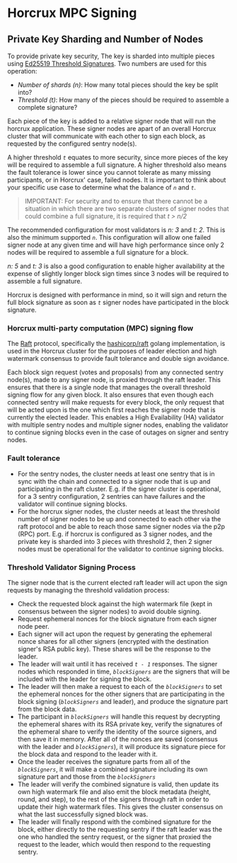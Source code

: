 
# Horcrux MPC Signing

## Private Key Sharding and Number of Nodes

To provide private key security, The key is sharded into multiple pieces using [Ed25519 Threshold Signatures](https://gitlab.com/unit410/threshold-ed25519). Two numbers are used for this operation:
- _Number of shards (n)_: How many total pieces should the key be split into?
- _Threshold (t)_: How many of the pieces should be required to assemble a complete signature?

Each piece of the key is added to a relative signer node that will run the horcrux application. These signer nodes are apart of an overall Horcrux cluster that will communicate with each other to sign each block, as requested by the configured sentry node(s).

A higher threshold _`t`_ equates to more security, since more pieces of the key will be required to assemble a full signature. A higher threshold also means the fault tolerance is lower since you cannot tolerate as many missing participants, or in Horcrux' case, failed nodes. It is important to think about your specific use case to determine what the balance of _`n`_ and _`t`_. 

> IMPORTANT: For security and to ensure that there cannot be a situation in which there are two separate clusters of signer nodes that could combine a full signature, it is required that _t > n/2_

The recommended configuration for most validators is _n: 3_ and _t: 2_. This is also the minimum supported _`n`_. This configuration will allow one failed signer node at any given time and will have high performance since only 2 nodes will be required to assemble a full signature for a block. 

_n: 5_ and _t: 3_ is also a good configuration to enable higher availability at the expense of slightly longer block sign times since 3 nodes will be required to assemble a full signature. 

Horcrux is designed with performance in mind, so it will sign and return the full block signature as soon as _`t`_ signer nodes have participated in the block signature.

### Horcrux multi-party computation (MPC) signing flow

The [Raft](https://raft.github.io/) protocol, specifically the [hashicorp/raft](https://github.com/hashicorp/raft) golang implementation, is used in the Horcrux cluster for the purposes of leader election and high watermark consensus to provide fault tolerance and double sign avoidance.

Each block sign request (votes and proposals) from any connected sentry node(s), made to any signer node, is proxied through the raft leader. This ensures that there is a single node that manages the overall threshold signing flow for any given block. It also ensures that even though each connected sentry will make requests for every block, the only request that will be acted upon is the one which first reaches the signer node that is currently the elected leader. This enables a High Evailability (HA) validator with multiple sentry nodes and multiple signer nodes, enabling the validator to continue signing blocks even in the case of outages on signer and sentry nodes.

### Fault tolerance
- For the sentry nodes, the cluster needs at least one sentry that is in sync with the chain and connected to a signer node that is up and participating in the raft cluster. E.g. if the signer cluster is operational, for a 3 sentry configuration, 2 sentries can have failures and the validator will continue signing blocks.
- For the horcrux signer nodes, the cluster needs at least the threshold number of signer nodes to be up and connected to each other via the raft protocol and be able to reach those same signer nodes via the p2p (RPC) port. E.g. if horcrux is configured as 3 signer nodes, and the private key is sharded into 3 pieces with threshold 2, then 2 signer nodes must be operational for the validator to continue signing blocks.

### Threshold Validator Signing Process

The signer node that is the current elected raft leader will act upon the sign requests by managing the threshold validation process:

- Check the requested block against the high watermark file (kept in consensus between the signer nodes) to avoid double signing.
- Request ephemeral nonces for the block signature from each signer node peer.
- Each signer will act upon the request by generating the ephemeral nonce shares for all other signers (encrypted with the destination signer's RSA public key). These shares will be the response to the leader.
- The leader will wait until it has received _`t - 1`_ responses. The signer nodes which responded in time, _`blockSigners`_ are the signers that will be included with the leader for signing the block.
- The leader will then make a request to each of the _`blockSigners`_ to set the ephemeral nonces for the other signers that are participating in the block signing (_`blockSigners`_ and leader), and produce the signature part from the block data.
- The participant in _`blockSigners`_ will handle this request by decrypting the ephemeral shares with its RSA private key, verify the signatures of the ephemeral share to verify the identity of the source signers, and then save it in memory. After all of the nonces are saved (consensus with the leader and _`blockSigners`_), it will produce its signature piece for the block data and respond to the leader with it.
- Once the leader receives the signature parts from all of the _`blockSigners`_, it will make a combined signature including its own signature part and those from the _`blockSigners`_
- The leader will verify the combined signature is valid, then update its own high watermark file and also emit the block metadata (height, round, and step), to the rest of the signers through raft in order to update their high watermark files. This gives the cluster consensus on what the last successfully signed block was.
- The leader will finally respond with the combined signature for the block, either directly to the requesting sentry if the raft leader was the one who handled the sentry request, or the signer that proxied the request to the leader, which would then respond to the requesting sentry.
